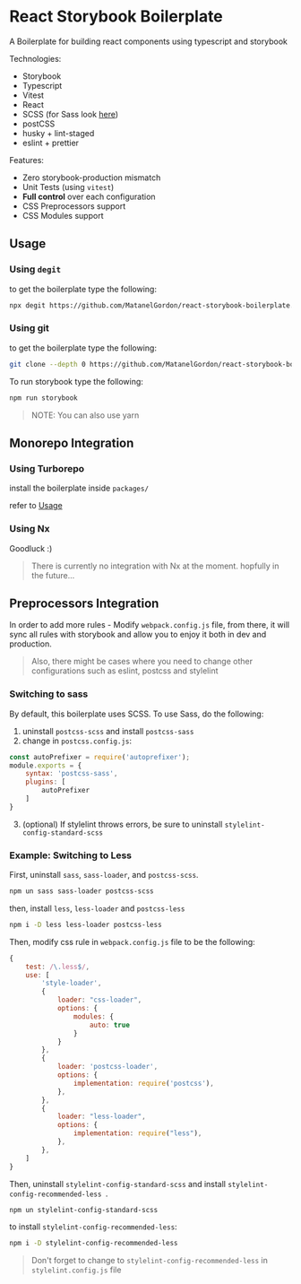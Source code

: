 # React Storybook Boilerplate
A Boilerplate for building react components using typescript and storybook

Technologies:
- Storybook
- Typescript
- Vitest
- React
- SCSS (for Sass look [here](#Switching-to-sass))
- postCSS
- husky + lint-staged
- eslint + prettier

Features:
- Zero storybook-production mismatch
- Unit Tests (using `vitest`)
- **Full control** over each configuration
- CSS Preprocessors support
- CSS Modules support

## Usage

### Using `degit`

to get the boilerplate type the following:

```bash
npx degit https://github.com/MatanelGordon/react-storybook-boilerplate.git <directory name>
```

### Using git

to get the boilerplate type the following:

```bash
git clone --depth 0 https://github.com/MatanelGordon/react-storybook-boilerplate.git <directory name>
```

To run storybook type the following:

```bash
npm run storybook
```

> NOTE: You can also use yarn

## Monorepo Integration

### Using Turborepo
install the boilerplate inside `packages/`

refer to [Usage](#Usage)

### Using Nx

Goodluck :)

> There is currently no integration with Nx at the moment. hopfully in the future... 


## Preprocessors Integration
In order to add more rules - Modify `webpack.config.js` file, from there, it will sync all rules with storybook and allow you to enjoy it both in dev and production.

> Also, there might be cases where you need to change other configurations such as eslint, postcss and stylelint

### Switching to sass

By default, this boilerplate uses SCSS. To use Sass, do the following:
1. uninstall `postcss-scss` and install `postcss-sass`
2. change in `postcss.config.js`:
```javascript
const autoPrefixer = require('autoprefixer');
module.exports = {
	syntax: 'postcss-sass',
	plugins: [
		autoPrefixer
	]
}
```
3. (optional) If stylelint throws errors, be sure to uninstall `stylelint-config-standard-scss`


### Example: Switching to Less

First, uninstall `sass`, `sass-loader`, and `postcss-scss`.

```bash
npm un sass sass-loader postcss-scss
```

then, install `less`, `less-loader` and `postcss-less`

```bash
npm i -D less less-loader postcss-less
```

Then, modify css rule in `webpack.config.js` file to be the following:

```javascript
{
	test: /\.less$/,
	use: [
		'style-loader',
		{
			loader: "css-loader",
			options: {
				modules: {
					auto: true
				}
			}
		},
		{
			loader: 'postcss-loader',
			options: {
				implementation: require('postcss'),
			},
		},
		{
			loader: "less-loader",
			options: {
				implementation: require("less"),
			},
		},
	]
}
```

Then, uninstall `stylelint-config-standard-scss` and install `stylelint-config-recommended-less
`.

```bash
npm un stylelint-config-standard-scss
```

to install `stylelint-config-recommended-less`:

```bash
npm i -D stylelint-config-recommended-less
```

> Don't forget to change to `stylelint-config-recommended-less` in `stylelint.config.js` file
